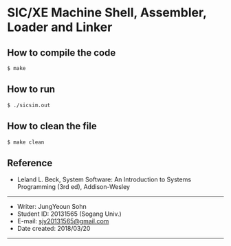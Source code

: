 SIC/XE Machine Shell, Assembler, Loader and Linker
==================================================

## How to compile the code

	$ make

## How to run

	$ ./sicsim.out

## How to clean the file

	$ make clean

## Reference

* Leland L. Beck, System Software: An Introduction to Systems Programming (3rd ed), Addison-Wesley



-------------------------------------------------

* Writer: JungYeoun Sohn
* Student ID: 20131565 (Sogang Univ.)
* E-mail: sjy20131565@gmail.com
* Date created: 2018/03/20

--------------------------------------------------
